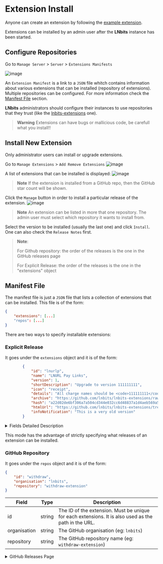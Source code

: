 # Extension Install

Anyone can create an extension by following the [example extension](https://github.com/lnbits/lnbits/tree/extension_install_02/lnbits/extensions/example).

Extensions can be installed by an admin user after the **LNbits** instance has been started.

## Configure Repositories

Go to `Manage Server` > `Server` > `Extensions Manifests`

![image](https://user-images.githubusercontent.com/2951406/213494038-e8152d8e-61f2-4cb7-8b5f-361fc3f9a31f.png)


An `Extension Manifest` is a link to a `JSON` file whitch contains information about various extensions that can be installed (repository of extensions).
Multiple repositories can be configured. For more information check the [Manifest File](https://github.com/lnbits/lnbits/blob/extension_install_02/docs/guide/extension-install.md#manifest-file) section.


**LNbits** administrators should configure their instances to use repositories that they trust (like the [lnbits-extensions](https://github.com/lnbits/lnbits-extensions/) one). 
> **Warning**
> Extensions can have bugs or mallicious code, be carefull what you install!!

## Install New Extension
Only administrator users can install or upgrade extensions.

Go to `Manage Extensions` > `Add Remove Extensions`
![image](https://user-images.githubusercontent.com/2951406/213647560-67da4f8a-3315-436f-b690-3b3de536d2e6.png)

A list of extensions that can be installed is displayed:
![image](https://user-images.githubusercontent.com/2951406/213647904-d463775e-86b6-4354-a199-d50e08565092.png)

> **Note**
> If the extension is installed from a GitHub repo, then the GitHub star count will be shown.

Click the `Manage` button in order to install a particular release of the extension.
![image](https://user-images.githubusercontent.com/2951406/213648543-6c5c8cae-3bf4-447f-8499-344cac61c566.png)

> **Note**
> An extension can be listed in more that one repository. The admin user must select which repository it wants to install from.

Select the version to be installed (usually the last one) and click `Install`. One can also check the `Release Notes` first.

> **Note**:
> 
> For Github repository: the order of the releases is the one in the GitHub releases page
> 
> For Explicit Release: the order of the releases is the one in the "extensions" object


## Manifest File
The manifest file is just a `JSON` file that lists a collection of extensions that can be installed. This file is of the form:

```json
{
    "extensions": [...]
    "repos": [...]
}
```

There are two ways to specify installable extensions:

### Explicit Release
It goes under the `extensions` object and it is of the form:
```json
        {
            "id": "lnurlp",
            "name": "LNURL Pay Links",
            "version": 1,
            "shortDescription": "Upgrade to version 111111111",
            "icon": "receipt",
            "details": "All charge names should be <code>111111111</code>. API panel must show: <br>",
            "archive": "https://github.com/lnbits/lnbits-extensions/raw/main/new/lnurlp/1/lnurlp.zip",
            "hash": "a22d02de6bf306a7a504cd344e032cc6d48837a1d4aeb569a55a57507bf9a43a",
            "htmlUrl": "https://github.com/lnbits/lnbits-extensions/tree/main/new/lnurlp/1",
            "infoNotification": "This is a very old version"
        }
```

<details><summary>Fields Detailed Description</summary>

| Field                | Type          |           | Description                                                                                                                                                          |
|----------------------|---------------|-----------|----------------------------------------------------------------------------------------------------------------------------------------------------------------------|
| id                   | string        | mandatory | The ID of the extension. Must be unique for each extensions. It is also used as the path in the URL.                                                                          |
| name                 | string        | mandatory | User friendly name for the extension. It will be displayed on the installation page.                                                                                 |
| version              | string        | mandatory | Version of this release. [Semantic versoning](https://semver.org/) is recommended.                                                                                   |
| shortDescription     | string        | optional  | A few words about the extension. It will be displayed on the installation page.                                                                                      |
| icon                 | string        | optional  | quasar valid icon name                                                                                                                                               |
| details              | string (html) | optional  | Details about this particular release                                                                                                                                |
| archive              | string        | mandatory | URL to the `zip` file that contains the extension source-code                                                                                                        |
| hash                 | string        | mandatory | The hash (`sha256`) of the `zip` file. The extension will not be installed if the hash is incorrect.                                                                 |
| htmlUrl              | string        | optional  | Link to the extension home page.                                                                                                                                     |
| infoNotification     | string        | optional  | Users that have this release installed will see a info message for their extension. For example if the extension support will be terminated soon.                    |
| criticalNotification | string        | optional  | Reserved for urgent notifications. The admin user will receive a message each time it visits the `Install` page. One example is if the extension has a critical bug. |

</details>

This mode has the advantage of strictly specifying what releases of an extension can be installed.
    
### GitHub Repository
It goes under the `repos` object and it is of the form:

```json
{
    "id": "withdraw",
    "organisation": "lnbits",
    "repository": "withdraw-extension"
}
```

| Field        | Type   | Description                                           |
|--------------|--------|-------------------------------------------------------|
| id           | string | The ID of the extension. Must be unique for each extensions. It is also used as the path in the URL.                               |
| organisation | string | The GitHub organisation (eg: `lnbits`)                |
| repository   | string | The GitHub repository name (eg: `withdraw-extension`) |

<details><summary>GitHub Releases Page</summary>
![image](https://user-images.githubusercontent.com/2951406/213508934-11de5ae5-2045-471c-854b-94b6acbf4434.png)

</details>

